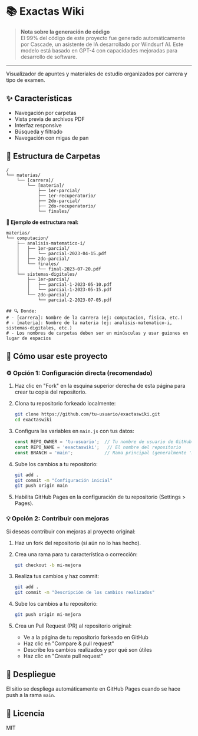 # 📚 Exactas Wiki

> **Nota sobre la generación de código**  
> El 99% del código de este proyecto fue generado automáticamente por Cascade, un asistente de IA desarrollado por Windsurf AI. Este modelo está basado en GPT-4 con capacidades mejoradas para desarrollo de software.

---

Visualizador de apuntes y materiales de estudio organizados por carrera y tipo de examen.

## ✨ Características

- Navegación por carpetas
- Vista previa de archivos PDF
- Interfaz responsive
- Búsqueda y filtrado
- Navegación con migas de pan

## 📁 Estructura de Carpetas

```
/
└── materias/
    └── [carrera]/
        └── [materia]/
            ├── 1er-parcial/
            ├── 1er-recuperatorio/
            ├── 2do-parcial/
            ├── 2do-recuperatorio/
            └── finales/
```

**📂 Ejemplo de estructura real:**
```
materias/
└── computacion/
    ├── analisis-matematico-i/
    │   ├── 1er-parcial/
    │   │   └── parcial-2023-04-15.pdf
    │   ├── 2do-parcial/
    │   └── finales/
    │       └── final-2023-07-20.pdf
    └── sistemas-digitales/
        ├── 1er-parcial/
        │   ├── parcial-1-2023-05-10.pdf
        │   └── parcial-1-2023-05-15.pdf
        └── 2do-parcial/
            └── parcial-2-2023-07-05.pdf

## 🔍 Donde:
# - [carrera]: Nombre de la carrera (ej: computacion, fisica, etc.)
# - [materia]: Nombre de la materia (ej: analisis-matematico-i, sistemas-digitales, etc.)
# - Los nombres de carpetas deben ser en minúsculas y usar guiones en lugar de espacios
```

## 🚀 Cómo usar este proyecto

### ⚙️ Opción 1: Configuración directa (recomendado)

1. Haz clic en "Fork" en la esquina superior derecha de esta página para crear tu copia del repositorio.

2. Clona tu repositorio forkeado localmente:
   ```bash
   git clone https://github.com/tu-usuario/exactaswiki.git
   cd exactaswiki
   ```

3. Configura las variables en `main.js` con tus datos:
   ```javascript
   const REPO_OWNER = 'tu-usuario';  // Tu nombre de usuario de GitHub
   const REPO_NAME = 'exactaswiki';   // El nombre del repositorio
   const BRANCH = 'main';            // Rama principal (generalmente 'main' o 'master')
   ```

4. Sube los cambios a tu repositorio:
   ```bash
   git add .
   git commit -m "Configuración inicial"
   git push origin main
   ```

5. Habilita GitHub Pages en la configuración de tu repositorio (Settings > Pages).

### 💡 Opción 2: Contribuir con mejoras

Si deseas contribuir con mejoras al proyecto original:

1. Haz un fork del repositorio (si aún no lo has hecho).

2. Crea una rama para tu característica o corrección:
   ```bash
   git checkout -b mi-mejora
   ```

3. Realiza tus cambios y haz commit:
   ```bash
   git add .
   git commit -m "Descripción de los cambios realizados"
   ```

4. Sube los cambios a tu repositorio:
   ```bash
   git push origin mi-mejora
   ```

5. Crea un Pull Request (PR) al repositorio original:
   - Ve a la página de tu repositorio forkeado en GitHub
   - Haz clic en "Compare & pull request"
   - Describe los cambios realizados y por qué son útiles
   - Haz clic en "Create pull request"

## 🚀 Despliegue

El sitio se despliega automáticamente en GitHub Pages cuando se hace push a la rama `main`.

## 📜 Licencia

MIT
